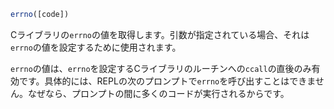 ```julia
errno([code])
```

Cライブラリの`errno`の値を取得します。引数が指定されている場合、それは`errno`の値を設定するために使用されます。

`errno`の値は、`errno`を設定するCライブラリのルーチンへの`ccall`の直後のみ有効です。具体的には、REPLの次のプロンプトで`errno`を呼び出すことはできません。なぜなら、プロンプトの間に多くのコードが実行されるからです。
